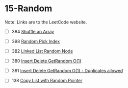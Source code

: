 # 15-Random
Note: Links are to the LeetCode website.

- [ ] 384 [Shuffle an Array](https://leetcode.com/problems/shuffle-an-array/)

- [ ] 398 [Random Pick Index](https://leetcode.com/problems/random-pick-index/)

- [ ] 382 [Linked List Random Node](https://leetcode.com/problems/linked-list-random-node/)

- [ ] 380 [Insert Delete GetRandom O(1)](https://leetcode.com/problems/insert-delete-getrandom-o1/)

- [ ] 381 [Insert Delete GetRandom O(1) - Duplicates allowed](https://leetcode.com/problems/insert-delete-getrandom-o01-duplicates-allowed/)

- [ ] 138 [Copy List with Random Pointer](https://leetcode.com/problems/copy-list-with-random-pointer/)
